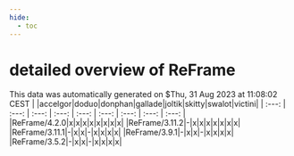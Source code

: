 ```yaml
---
hide:
  - toc
---
```


detailed overview of ReFrame
============================


This data was automatically generated on $Thu, 31 Aug 2023 at 11:08:02 CEST
| |accelgor|doduo|donphan|gallade|joltik|skitty|swalot|victini|
| :---: | :---: | :---: | :---: | :---: | :---: | :---: | :---: | :---: |
|ReFrame/4.2.0|x|x|x|x|x|x|x|x|
|ReFrame/3.11.2|-|x|x|x|x|x|x|x|
|ReFrame/3.11.1|-|x|x|-|x|x|x|x|
|ReFrame/3.9.1|-|x|x|-|x|x|x|x|
|ReFrame/3.5.2|-|x|x|-|x|x|x|x|
